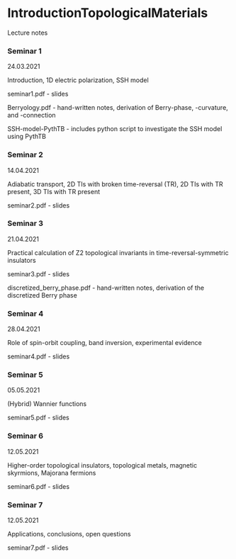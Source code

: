 # IntroductionTopologicalMaterials
Lecture notes

### Seminar 1
24.03.2021

Introduction, 1D electric polarization, SSH model

seminar1.pdf - slides

Berryology.pdf - hand-written notes, derivation of Berry-phase, -curvature, and -connection

SSH-model-PythTB - includes python script to investigate the SSH model using PythTB

### Seminar 2

14.04.2021

Adiabatic transport, 2D TIs with broken time-reversal (TR), 2D TIs with TR present, 3D TIs with TR present

seminar2.pdf - slides

### Seminar 3

21.04.2021

Practical calculation of Z2 topological invariants in time-reversal-symmetric insulators

seminar3.pdf - slides

discretized_berry_phase.pdf - hand-written notes, derivation of the discretized Berry phase

### Seminar 4

28.04.2021

Role of spin-orbit coupling, band inversion, experimental evidence

seminar4.pdf - slides

### Seminar 5

05.05.2021

(Hybrid) Wannier functions

seminar5.pdf - slides

### Seminar 6

12.05.2021

Higher-order topological insulators, topological metals, magnetic skyrmions, Majorana fermions

seminar6.pdf - slides

### Seminar 7

12.05.2021

Applications, conclusions, open questions

seminar7.pdf - slides